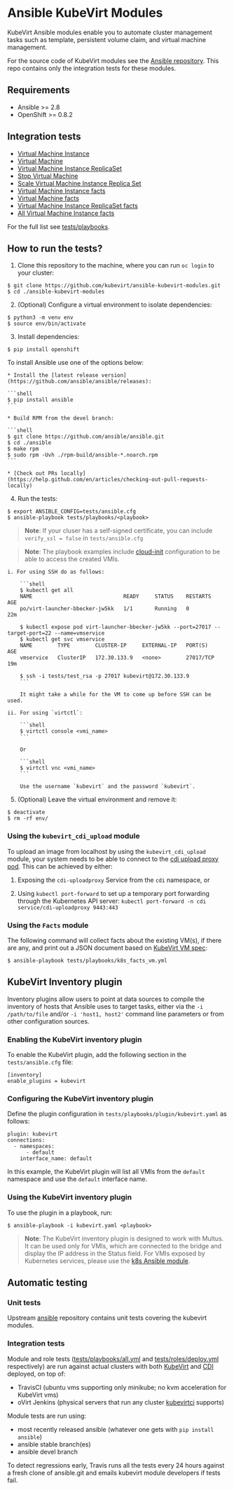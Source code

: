 # Ansible KubeVirt Modules

KubeVirt Ansible modules enable you to automate cluster management tasks such as template, persistent volume claim, and virtual machine management.

For the source code of KubeVirt modules see the [Ansible repository](https://github.com/ansible/ansible/tree/devel/lib/ansible/modules/cloud/kubevirt). This repo contains only the integration tests for these modules.

## Requirements

* Ansible >= 2.8
* OpenShift >= 0.8.2


## Integration tests

* [Virtual Machine Instance](tests/playbooks/k8s_vmi.yml)
* [Virtual Machine](tests/playbooks/k8s_vm.yml)
* [Virtual Machine Instance ReplicaSet](tests/playbooks/k8s_vmirs.yml)
* [Stop Virtual Machine](tests/playbooks/kubevirt_vm_status.yml)
* [Scale Virtual Machine Instance Replica Set](tests/playbooks/kubevirt_scale_vmirs.yml)
* [Virtual Machine Instance facts](tests/playbooks/k8s_facts_vmi.yml)
* [Virtual Machine facts](tests/playbooks/k8s_facts_vm.yml)
* [Virtual Machine Instance ReplicaSet facts](tests/playbooks/k8s_facts_vmirs.yml)
* [All Virtual Machine Instance facts](tests/playbooks/k8s_facts.yml)

For the full list see [tests/playbooks](./tests/playbooks).

## How to run the tests?

1. Clone this repository to the machine, where you can run `oc login` to your cluster:

```shell
$ git clone https://github.com/kubevirt/ansible-kubevirt-modules.git
$ cd ./ansible-kubevirt-modules
```

2. (Optional) Configure a virtual environment to isolate dependencies:

```shell
$ python3 -m venv env
$ source env/bin/activate
```

3. Install dependencies:

```shell
$ pip install openshift
```

To install Ansible use one of the options below:

    * Install the [latest release version](https://github.com/ansible/ansible/releases):
    
    ```shell
    $ pip install ansible
    ```
    
    * Build RPM from the devel branch:
    
    ```shell
    $ git clone https://github.com/ansible/ansible.git
    $ cd ./ansible
    $ make rpm
    $ sudo rpm -Uvh ./rpm-build/ansible-*.noarch.rpm
    ```
    
    * [Check out PRs locally](https://help.github.com/en/articles/checking-out-pull-requests-locally)
    

4. Run the tests:

```shell
$ export ANSIBLE_CONFIG=tests/ansible.cfg
$ ansible-playbook tests/playbooks/<playbook>
```
>**Note**: If your cluser has a self-signed certificate, you can include `verify_ssl = false` in `tests/ansible.cfg`

>**Note**: The playbook examples include [cloud-init](http://cloudinit.readthedocs.io/en/latest/) configuration to be able to access the created VMIs.

    i. For using SSH do as follows:

        ```shell
        $ kubectl get all
        NAME                             READY     STATUS    RESTARTS   AGE
        po/virt-launcher-bbecker-jw5kk   1/1       Running   0          22m

        $ kubectl expose pod virt-launcher-bbecker-jw5kk --port=27017 --target-port=22 --name=vmservice
        $ kubectl get svc vmservice
        NAME        TYPE        CLUSTER-IP     EXTERNAL-IP   PORT(S)     AGE
        vmservice   ClusterIP   172.30.133.9   <none>        27017/TCP   19m

        $ ssh -i tests/test_rsa -p 27017 kubevirt@172.30.133.9
        ```

        It might take a while for the VM to come up before SSH can be used.

    ii. For using `virtctl`:

        ```shell
        $ virtctl console <vmi_name>
        ```

        Or

        ```shell
        $ virtctl vnc <vmi_name>
        ```

        Use the username `kubevirt` and the password `kubevirt`.

5. (Optional) Leave the virtual environment and remove it:

```shell
$ deactivate
$ rm -rf env/
```


### Using the `kubevirt_cdi_upload` module

To upload an image from localhost by using the `kubevirt_cdi_upload` module, your system needs to be able to connect to the [cdi upload proxy pod](https://github.com/kubevirt/containerized-data-importer/blob/master/doc/upload.md). This can be achieved by either:

1. Exposing the `cdi-uploadproxy` Service from the `cdi` namespace, or

2. Using `kubectl port-forward` to set up a temporary port forwarding through the Kubernetes API server: `kubectl port-forward -n cdi service/cdi-uploadproxy 9443:443`

### Using the `Facts` module

The following command will collect facts about the existing VM(s), if there are any, and print out a JSON document based on [KubeVirt VM spec](https://kubevirt.io/api-reference/master/definitions.html#_v1_virtualmachine):

```shell
$ ansible-playbook tests/playbooks/k8s_facts_vm.yml
```

## KubeVirt Inventory plugin
Inventory plugins allow users to point at data sources to compile the inventory of hosts that Ansible uses to target tasks, either via the `-i /path/to/file` and/or `-i 'host1, host2'` command line parameters or from other configuration sources.

### Enabling the KubeVirt inventory plugin
To enable the KubeVirt plugin, add the following section in the `tests/ansible.cfg` file:

```
[inventory]
enable_plugins = kubevirt
```

### Configuring the KubeVirt inventory plugin
Define the plugin configuration in `tests/playbooks/plugin/kubevirt.yaml` as follows:

```
plugin: kubevirt
connections:
  - namespaces:
      - default
    interface_name: default
```

In this example, the KubeVirt plugin will list all VMIs from the `default` namespace and use the `default` interface name.

### Using the KubeVirt inventory plugin
To use the plugin in a playbook, run:

```
$ ansible-playbook -i kubevirt.yaml <playbook>
```

>**Note**: The KubeVirt inventory plugin is designed to work with Multus. It can be used only for VMIs, which are connected to the bridge and display the IP address in the Status field. For VMIs exposed by Kubernetes services, please use the [k8s Ansible module](https://docs.ansible.com/ansible/latest/plugins/inventory/k8s.html).

## Automatic testing

### Unit tests

Upstream [ansible](https://github.com/ansible/ansible) repository contains unit tests covering the kubevirt modules.

### Integration tests

Module and role tests ([tests/playbooks/all.yml](tests/playbooks/all.yml) and [tests/roles/deploy.yml](tests/roles/deploy.yml) respectively) are run
against actual clusters with both [KubeVirt](https://github.com/kubevirt/kubevirt) and [CDI](https://github.com/kubevirt/containerized-data-importer) deployed, on top of:
- TravisCI (ubuntu vms supporting only minikube; no kvm acceleration for KubeVirt vms)
- oVirt Jenkins (physical servers that run any cluster [kubevirtci](https://github.com/kubevirt/kubevirtci) supports)

Module tests are run using:
- most recently released ansible (whatever one gets with `pip install ansible`)
- ansible stable branch(es)
- ansible devel branch

To detect regressions early, Travis runs all the tests every 24 hours against a fresh clone of ansible.git and emails kubevirt module developers if tests fail.
